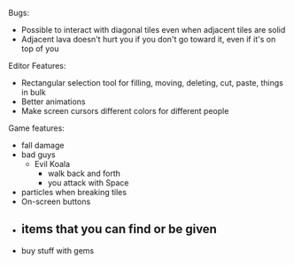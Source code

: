 Bugs: 
- Possible to interact with diagonal tiles even when adjacent tiles are solid
- Adjacent lava doesn't hurt you if you don't go toward it, even if it's on top of you

Editor Features:
- Rectangular selection tool for filling, moving, deleting, cut, paste, things in bulk
- Better animations
- Make screen cursors different colors for different people

Game features:
- fall damage
- bad guys
  - Evil Koala
    - walk back and forth
    - you attack with Space
- particles when breaking tiles
- On-screen buttons
- items that you can find or be given
  - 
- buy stuff with gems